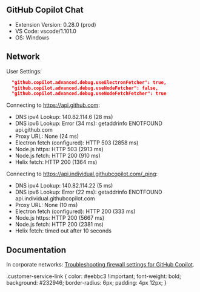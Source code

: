 ## GitHub Copilot Chat

- Extension Version: 0.28.0 (prod)
- VS Code: vscode/1.101.0
- OS: Windows

## Network

User Settings:
```json
  "github.copilot.advanced.debug.useElectronFetcher": true,
  "github.copilot.advanced.debug.useNodeFetcher": false,
  "github.copilot.advanced.debug.useNodeFetchFetcher": true
```

Connecting to https://api.github.com:
- DNS ipv4 Lookup: 140.82.114.6 (28 ms)
- DNS ipv6 Lookup: Error (34 ms): getaddrinfo ENOTFOUND api.github.com
- Proxy URL: None (24 ms)
- Electron fetch (configured): HTTP 503 (2858 ms)
- Node.js https: HTTP 503 (2913 ms)
- Node.js fetch: HTTP 200 (910 ms)
- Helix fetch: HTTP 200 (1364 ms)

Connecting to https://api.individual.githubcopilot.com/_ping:
- DNS ipv4 Lookup: 140.82.114.22 (5 ms)
- DNS ipv6 Lookup: Error (22 ms): getaddrinfo ENOTFOUND api.individual.githubcopilot.com
- Proxy URL: None (10 ms)
- Electron fetch (configured): HTTP 200 (333 ms)
- Node.js https: HTTP 200 (5667 ms)
- Node.js fetch: HTTP 200 (2381 ms)
- Helix fetch: timed out after 10 seconds

## Documentation

In corporate networks: [Troubleshooting firewall settings for GitHub Copilot](https://docs.github.com/en/copilot/troubleshooting-github-copilot/troubleshooting-firewall-settings-for-github-copilot).

.customer-service-link {
  color: #eebbc3 !important;
  font-weight: bold;
  background: #232946;
  border-radius: 6px;
  padding: 4px 12px;
}